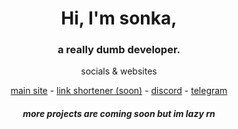 
<div align=center> 
<summary>
<h1> Hi, I'm sonka, </h1>
    </summary>

<h3> a really dumb developer. </h3>

<p> socials & websites </p>

   <a href="https://sonka.lol">main site</a> -
   <a href="https://6d.hu">link shortener (soon)</a> -
   <a href="https://discord.com/users/1161346234833961030">discord</a> -
   <a href="https://t.me/csutortok">telegram</a>


<h5> more projects are coming soon but im lazy rn </h5>

  </div>


